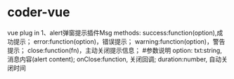 # coder-vue
vue plug in
1、alert弹窗提示插件Msg
   methods:
      success:function(option),成功提示； 
      error:function(option)，错误提示；
      warning:function(option)，警告提示；
      close:function(fn)，主动关闭提示信息；
      #参数说明
      option:
        txt:string, 消息内容(alert content);
        onClose:function, 关闭回调;
        duration:number, 自动关闭时间
        

